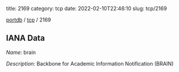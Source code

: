title: 2169
category: tcp
date: 2022-02-10T22:46:10
slug: tcp/2169

[portdb](/) / [tcp](/category/tcp.html) / 2169


## IANA Data

_Name:_ brain

_Description:_ Backbone for Academic Information Notification (BRAIN)

